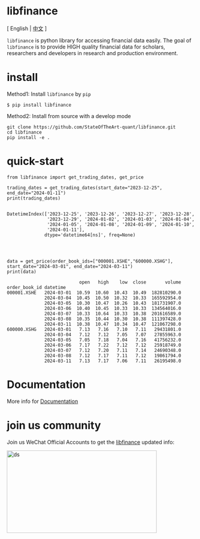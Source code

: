 # libfinance
\[ English | [中文](README_zh.md) \]

`libfinance` is python library for accessing financial data easily. The goal of `libfinance` is to provide HIGH quality financial data for scholars, researchers and developers in research and production environment.


# install

Method1: Install `libfinance` by `pip`

``` {.sourceCode .bash}
$ pip install libfinance
```

Method2: Install from source with a develop mode
~~~
git clone https://github.com/StateOfTheArt-quant/libfinance.git
cd libfinance
pip install -e .
~~~

# quick-start

~~~
from libfinance import get_trading_dates, get_price

trading_dates = get_trading_dates(start_date="2023-12-25", end_date="2024-01-11")
print(trading_dates)


DatetimeIndex(['2023-12-25', '2023-12-26', '2023-12-27', '2023-12-28',
               '2023-12-29', '2024-01-02', '2024-01-03', '2024-01-04',
               '2024-01-05', '2024-01-08', '2024-01-09', '2024-01-10',
               '2024-01-11'],
              dtype='datetime64[ns]', freq=None)
              



data = get_price(order_book_ids=["000001.XSHE","600000.XSHG"], start_date="2024-03-01", end_date="2024-03-11")
print(data)
        
                           open   high    low  close       volume
order_book_id datetime                                           
000001.XSHE   2024-03-01  10.59  10.60  10.43  10.49  182810290.0
              2024-03-04  10.45  10.50  10.32  10.33  165592954.0
              2024-03-05  10.30  10.47  10.26  10.43  181731907.0
              2024-03-06  10.40  10.45  10.33  10.33  134564016.0
              2024-03-07  10.33  10.64  10.33  10.38  201616589.0
              2024-03-08  10.35  10.44  10.30  10.38  111397428.0
              2024-03-11  10.38  10.47  10.34  10.47  121067298.0
600000.XSHG   2024-03-01   7.13   7.16   7.10   7.11   29431801.0
              2024-03-04   7.12   7.12   7.05   7.07   27855963.0
              2024-03-05   7.05   7.18   7.04   7.16   41756232.0
              2024-03-06   7.17   7.22   7.12   7.12   25918749.0
              2024-03-07   7.12   7.20   7.11   7.14   24690348.0
              2024-03-08   7.12   7.17   7.11   7.12   19861794.0
              2024-03-11   7.13   7.17   7.06   7.11   26195498.0
~~~

# Documentation

More info for [Documentation](https://libfinance.readthedocs.io/zh/latest/)


# join us community

Join us WeChat Official Accounts to get the [libfinance](https://github.com/StateOfTheArt-quant/libfinance) updated info:

<div>
    <img alt="ds" src="/docs/source/_static/img/code.png" width="400" height="220">
</div>


